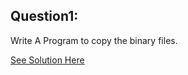 Question1:
--------------
Write A Program to copy the binary files.

[See Solution Here](https://github.com/Avi-1996/100-Days-Code-Challenge/new/master/100DayCode/Day77/Ques1.py)

